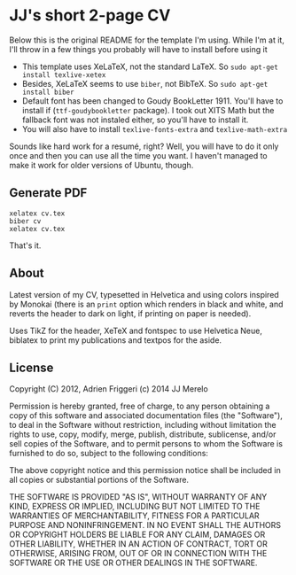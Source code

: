 # JJ's short 2-page CV

Below this is the original README for the template I'm using. While I'm at it, I'll throw in a few things you probably will have to install before using it

* This template uses XeLaTeX, not the standard LaTeX. So `sudo apt-get install texlive-xetex`
* Besides, XeLaTeX seems to use `biber`, not BibTeX. So `sudo apt-get install biber`
* Default font has been changed to Goudy BookLetter 1911. You'll have
  to install if (`ttf-goudybookletter` package). I took out XITS Math but the fallback font was not
  instaled either, so you'll have to install it.
* You will also have to install `texlive-fonts-extra` and `texlive-math-extra` 

Sounds like hard work for a resumé, right? Well, you will have to do
it only once and then you can use all the time you want. I haven't
managed to make it work for older versions of Ubuntu, though.

## Generate PDF

	xelatex cv.tex
	biber cv
	xelatex cv.tex

That's it.

## About
Latest version of my CV, typesetted in Helvetica and using colors inspired by Monokai (there is an `print` option which renders in black and white, and reverts the header to dark on light, if printing on paper is needed).

Uses TikZ for the header, XeTeX and fontspec to use Helvetica Neue, biblatex to print my publications and textpos for the aside.


## License

Copyright (C) 2012, Adrien Friggeri
(c) 2014 JJ Merelo

Permission is hereby granted, free of charge, to any person obtaining a copy of this software and associated documentation files (the "Software"), to deal in the Software without restriction, including without limitation the rights to use, copy, modify, merge, publish, distribute, sublicense, and/or sell copies of the Software, and to permit persons to whom the Software is furnished to do so, subject to the following conditions:

The above copyright notice and this permission notice shall be included in all copies or substantial portions of the Software.

THE SOFTWARE IS PROVIDED "AS IS", WITHOUT WARRANTY OF ANY KIND, EXPRESS OR IMPLIED, INCLUDING BUT NOT LIMITED TO THE WARRANTIES OF MERCHANTABILITY, FITNESS FOR A PARTICULAR PURPOSE AND NONINFRINGEMENT. IN NO EVENT SHALL THE AUTHORS OR COPYRIGHT HOLDERS BE LIABLE FOR ANY CLAIM, DAMAGES OR OTHER LIABILITY, WHETHER IN AN ACTION OF CONTRACT, TORT OR OTHERWISE, ARISING FROM, OUT OF OR IN CONNECTION WITH THE SOFTWARE OR THE USE OR OTHER DEALINGS IN THE SOFTWARE.
